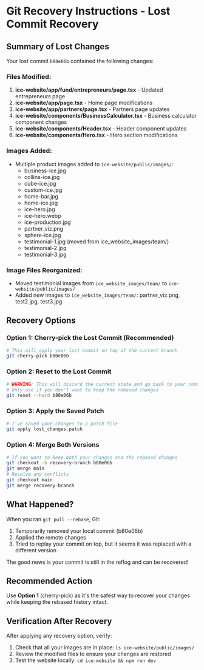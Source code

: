 # Git Recovery Instructions - Lost Commit Recovery

## Summary of Lost Changes

Your lost commit `b80e06b` contained the following changes:

### Files Modified:
1. **ice-website/app/fund/entrepreneurs/page.tsx** - Updated entrepreneurs page
2. **ice-website/app/page.tsx** - Home page modifications
3. **ice-website/app/partners/page.tsx** - Partners page updates
4. **ice-website/components/BusinessCalculator.tsx** - Business calculator component changes
5. **ice-website/components/Header.tsx** - Header component updates
6. **ice-website/components/Hero.tsx** - Hero section modifications

### Images Added:
- Multiple product images added to `ice-website/public/images/`:
  - business-ice.jpg
  - collins-ice.jpg
  - cube-ice.jpg
  - custom-ice.jpg
  - home-bar.jpg
  - home-ice.jpg
  - ice-hero.jpg
  - ice-hero.webp
  - ice-production.jpg
  - partner_viz.png
  - sphere-ice.jpg
  - testimonial-1.jpg (moved from ice_website_images/team/)
  - testimonial-2.jpg
  - testimonial-3.jpg

### Image Files Reorganized:
- Moved testimonial images from `ice_website_images/team/` to `ice-website/public/images/`
- Added new images to `ice_website_images/team/`: partner_viz.png, test2.jpg, test3.jpg

## Recovery Options

### Option 1: Cherry-pick the Lost Commit (Recommended)
```bash
# This will apply your lost commit on top of the current branch
git cherry-pick b80e06b
```

### Option 2: Reset to the Lost Commit
```bash
# WARNING: This will discard the current state and go back to your commit
# Only use if you don't want to keep the rebased changes
git reset --hard b80e06b
```

### Option 3: Apply the Saved Patch
```bash
# I've saved your changes to a patch file
git apply lost_changes.patch
```

### Option 4: Merge Both Versions
```bash
# If you want to keep both your changes and the rebased changes
git checkout -b recovery-branch b80e06b
git merge main
# Resolve any conflicts
git checkout main
git merge recovery-branch
```

## What Happened?
When you ran `git pull --rebase`, Git:
1. Temporarily removed your local commit (b80e06b)
2. Applied the remote changes
3. Tried to replay your commit on top, but it seems it was replaced with a different version

The good news is your commit is still in the reflog and can be recovered!

## Recommended Action
Use **Option 1** (cherry-pick) as it's the safest way to recover your changes while keeping the rebased history intact.

## Verification After Recovery
After applying any recovery option, verify:
1. Check that all your images are in place: `ls ice-website/public/images/`
2. Review the modified files to ensure your changes are restored
3. Test the website locally: `cd ice-website && npm run dev`